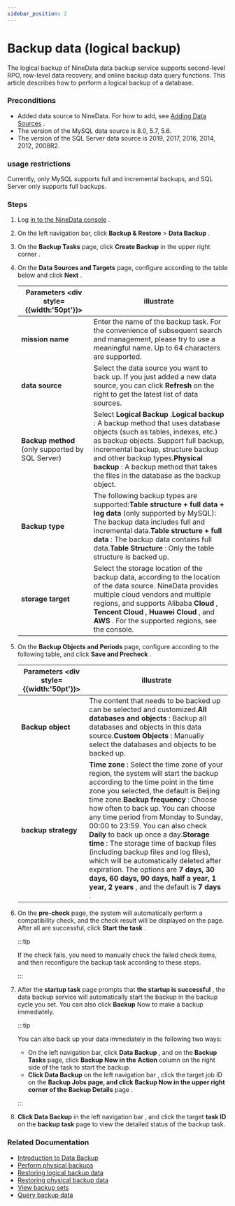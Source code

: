 ```yaml
---
sidebar_position: 2
---
```


# Backup data (logical backup)

The logical backup of NineData data backup service supports second-level RPO, row-level data recovery, and online backup data query functions. This article describes how to perform a logical backup of a database.

### Preconditions

- Added data source to NineData. For how to add, see [Adding Data Sources](https://github-com.translate.goog/9z-ghj/Docs/blob/v1_0_0/docs/configuration/datasource.md?_x_tr_sl=auto&_x_tr_tl=en&_x_tr_hl=ja&_x_tr_pto=wapp) .
- The version of the MySQL data source is 8.0, 5.7, 5.6.
- The version of the SQL Server data source is 2019, 2017, 2016, 2014, 2012, 2008R2.

### usage restrictions

Currently, only MySQL supports full and incremental backups, and SQL Server only supports full backups.

### Steps

1. Log [in to the NineData console](https://translate.google.com/website?sl=auto&tl=en&hl=ja&client=webapp&u=https://console.ninedata.cloud) .

2. On the left navigation bar, click **Backup & Restore** > **Data Backup** .

3. On the **Backup Tasks** page, click **Create Backup** in the upper right corner .

4. On the **Data Sources and Targets** page, configure according to the table below and click **Next** .

   | Parameters <div style={{width:'50pt'}}>          | illustrate                                                   |
   | ------------------------------------------------ | ------------------------------------------------------------ |
   | **mission name**                                 | Enter the name of the backup task. For the convenience of subsequent search and management, please try to use a meaningful name. Up to 64 characters are supported. |
   | **data source**                                  | Select the data source you want to back up. If you just added a new data source, you can click **Refresh** on the right to get the latest list of data sources. |
   | **Backup method** (only supported by SQL Server) | Select **Logical Backup** .**Logical backup** : A backup method that uses database objects (such as tables, indexes, etc.) as backup objects. Support full backup, incremental backup, structure backup and other backup types.**Physical backup** : A backup method that takes the files in the database as the backup object. |
   | **Backup type**                                  | The following backup types are supported:**Table structure + full data + log data** (only supported by MySQL): The backup data includes full and incremental data.**Table structure + full data** : The backup data contains full data.**Table Structure** : Only the table structure is backed up. |
   | **storage target**                               | Select the storage location of the backup data, according to the location of the data source. NineData provides multiple cloud vendors and multiple regions, and supports Alibaba **Cloud** , **Tencent Cloud** , **Huawei Cloud** , and **AWS** . For the supported regions, see the console. |

5. On the **Backup Objects and Periods** page, configure according to the following table, and click **Save and Precheck** .

   | Parameters <div style={{width:'50pt'}}> | illustrate                                                   |
   | --------------------------------------- | ------------------------------------------------------------ |
   | **Backup object**                       | The content that needs to be backed up can be selected and customized.**All databases and objects** : Backup all databases and objects in this data source.**Custom Objects** : Manually select the databases and objects to be backed up. |
   | **backup strategy**                     | **Time zone** : Select the time zone of your region, the system will start the backup according to the time point in the time zone you selected, the default is Beijing time zone.**Backup frequency** : Choose how often to back up. You can choose any time period from Monday to Sunday, 00:00 to 23:59. You can also check **Daily** to back up once a day.**Storage time** : The storage time of backup files (including backup files and log files), which will be automatically deleted after expiration. The options are **7 days, 30 days, 60 days, 90 days, half a year, 1 year, 2 years** , and the default is **7 days** . |

6. On the **pre-check** page, the system will automatically perform a compatibility check, and the check result will be displayed on the page. After all are successful, click **Start the task** .

   :::tip

   If the check fails, you need to manually check the failed check items, and then reconfigure the backup task according to these steps.

   :::

7. After the **startup task** page prompts that **the startup is successful** , the data backup service will automatically start the backup in the backup cycle you set. You can also click **Backup** Now to make a backup immediately.

   :::tip

   You can also back up your data immediately in the following two ways:

   - On the left navigation bar, click **Data Backup** , and on the **Backup Tasks** page, click **Backup Now in the** **Action** column on the right side of the task to start the backup.
   - **Click Data Backup** on the left navigation bar , click the target job ID on the **Backup Jobs page, and click** **Backup Now in the upper right corner of the** **Backup Details** page .

   :::

8. **Click Data Backup** in the left navigation bar , and click the target **task ID** on the **backup task** page to view the detailed status of the backup task.

### Related Documentation

- [Introduction to Data Backup](https://github-com.translate.goog/9z-ghj/Docs/blob/v1_0_0/docs/backup_and_restore/intro_back.md?_x_tr_sl=auto&_x_tr_tl=en&_x_tr_hl=ja&_x_tr_pto=wapp)
- [Perform physical backups](https://github-com.translate.goog/9z-ghj/Docs/blob/v1_0_0/docs/backup_and_restore/backup/physical_backup.md?_x_tr_sl=auto&_x_tr_tl=en&_x_tr_hl=ja&_x_tr_pto=wapp)
- [Restoring logical backup data](https://github-com.translate.goog/9z-ghj/Docs/blob/v1_0_0/docs/backup_and_restore/restore/restore_logical_backup.md?_x_tr_sl=auto&_x_tr_tl=en&_x_tr_hl=ja&_x_tr_pto=wapp)
- [Restoring physical backup data](https://github-com.translate.goog/9z-ghj/Docs/blob/v1_0_0/docs/backup_and_restore/restore/restore_physical_backup.md?_x_tr_sl=auto&_x_tr_tl=en&_x_tr_hl=ja&_x_tr_pto=wapp)
- [View backup sets](https://github-com.translate.goog/9z-ghj/Docs/blob/v1_0_0/docs/backup_and_restore/view_backup_sets.md?_x_tr_sl=auto&_x_tr_tl=en&_x_tr_hl=ja&_x_tr_pto=wapp)
- [Query backup data](https://github-com.translate.goog/9z-ghj/Docs/blob/v1_0_0/docs/backup_and_restore/backup_data_query.md?_x_tr_sl=auto&_x_tr_tl=en&_x_tr_hl=ja&_x_tr_pto=wapp)
